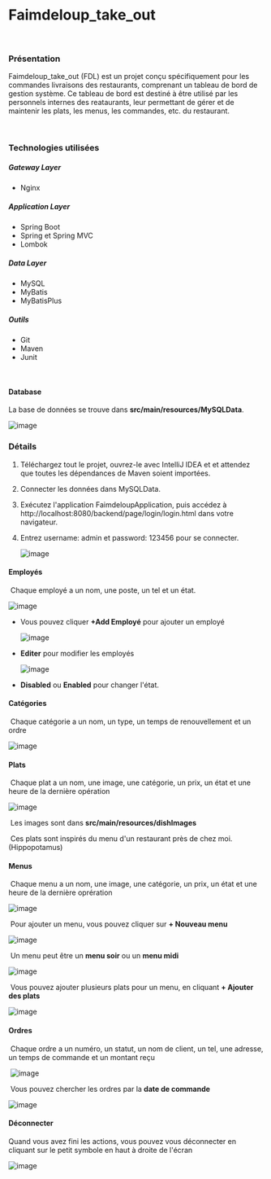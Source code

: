 # Faimdeloup_take_out

<br>

### Présentation

Faimdeloup_take_out (FDL) est un projet conçu spécifiquement pour les commandes livraisons des restaurants, comprenant un tableau de bord de gestion système. Ce tableau de bord est destiné à être utilisé par les personnels internes des reataurants, leur permettant de gérer et de maintenir les plats, les menus, les commandes, etc. du restaurant.

<br>

### Technologies utilisées

##### Gateway Layer

- Nginx

##### Application Layer

- Spring Boot
- Spring et Spring MVC
- Lombok

##### Data Layer

- MySQL
- MyBatis
- MyBatisPlus

##### Outils

- Git
- Maven
- Junit

<br>

#### Database

La base de données se trouve dans **src/main/resources/MySQLData**.

![image](https://github.com/frankl1nzhu/faimdeloup_take_out/blob/main/src/main/resources/githubImages/image-database.png)

### Détails

1. Téléchargez tout le projet, ouvrez-le avec IntelliJ IDEA et et attendez que toutes les dépendances de Maven soient importées.

2. Connecter les données dans MySQLData.

3. Exécutez l'application FaimdeloupApplication, puis accédez à http://localhost:8080/backend/page/login/login.html dans votre navigateur.

4. Entrez username: admin et password: 123456 pour se connecter.

   ![image](https://github.com/frankl1nzhu/faimdeloup_take_out/blob/main/src/main/resources/githubImages/image-login.png)
   

#### Employés

​	Chaque employé a un nom, une poste, un tel et un état.

   ![image](https://github.com/frankl1nzhu/faimdeloup_take_out/blob/main/src/main/resources/githubImages/image-employee.png)

- Vous pouvez cliquer **+Add Employé** pour ajouter un employé

   ![image](https://github.com/frankl1nzhu/faimdeloup_take_out/blob/main/src/main/resources/githubImages/image-addEmployee.png)

- **Editer** pour modifier les employés

   ![image](https://github.com/frankl1nzhu/faimdeloup_take_out/blob/main/src/main/resources/githubImages/image-EditerEmployee.png)

- **Disabled** ou **Enabled** pour changer l'état.



####  Catégories

​	Chaque catégorie a un nom, un type, un temps de renouvellement et un ordre

   ![image](https://github.com/frankl1nzhu/faimdeloup_take_out/blob/main/src/main/resources/githubImages/image-category.png)



#### Plats

​	Chaque plat a un nom, une image, une catégorie, un prix, un état et une heure de la dernière opération

   ![image](https://github.com/frankl1nzhu/faimdeloup_take_out/blob/main/src/main/resources/githubImages/image-plat.png)
   
​	Les images sont dans **src/main/resources/dishImages**

​	Ces plats sont inspirés du menu d'un restaurant près de chez moi. (Hippopotamus)

#### Menus

​	Chaque menu a un nom, une image, une catégorie, un prix, un état et une heure de la dernière oprération

   ![image](https://github.com/frankl1nzhu/faimdeloup_take_out/blob/main/src/main/resources/githubImages/image-menu.png)

​		Pour ajouter un menu, vous pouvez cliquer sur **+ Nouveau menu**

   ![image](https://github.com/frankl1nzhu/faimdeloup_take_out/blob/main/src/main/resources/githubImages/image-nouveauMenu.png)

​		Un menu peut être un **menu soir** ou un **menu midi**

   ![image](https://github.com/frankl1nzhu/faimdeloup_take_out/blob/main/src/main/resources/githubImages/image-menuCategory.png)

​		Vous pouvez ajouter plusieurs plats pour un menu, en cliquant **+ Ajouter des plats**

   ![image](https://github.com/frankl1nzhu/faimdeloup_take_out/blob/main/src/main/resources/githubImages/image-ajouterDesPlats.png)

#### Ordres

​	Chaque ordre a un numéro, un statut, un nom de client, un tel, une adresse, un temps de commande et un montant reçu

​	![image](https://github.com/frankl1nzhu/faimdeloup_take_out/blob/main/src/main/resources/githubImages/image-ordre.png)

​	Vous pouvez chercher les ordres par la **date de commande**

   ![image](https://github.com/frankl1nzhu/faimdeloup_take_out/blob/main/src/main/resources/githubImages/image-chercherCommande.png)

#### Déconnecter

Quand vous avez fini les actions, vous pouvez vous déconnecter en cliquant sur le petit symbole en haut à droite de l'écran

   ![image](https://github.com/frankl1nzhu/faimdeloup_take_out/blob/main/src/main/resources/githubImages/image-deconnecter.png)
